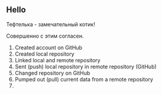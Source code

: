 ## Hello

Тефтелька - замечательный котик!

Совершенно с этим согласен.

1. Created account on GitHub
2. Created local repository
3. Linked local and remote repository
4. Sent (push) local repository in remote repository (GitHub)
5. Changed repository on GitHub
6. Pumped out (pull) current data from a remote repository
7. 